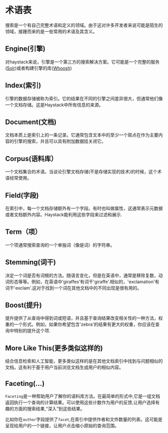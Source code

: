 # 术语表

搜索是一个有自己完整术语和定义的领域。由于这对许多开发者来说可能是陌生的领域，接踵而来的是一些常用的术语及其含义。

## Engine(引擎)
对haystack来说，引擎是一个第三方的搜索解决方案。它可能是一个完整的服务([Solr](http://lucene.apache.org/solr/))或者构建引擎的库([Whoosh](https://bitbucket.org/mchaput/whoosh/))

## Index(索引)
引擎的数据存储被称为索引。它的结果在不同的引擎之间差异很大，但通常他们像一个文档存储。这是Haystack中所有信息的来源。

## Document(文档)
文档本质上是索引上的一条记录。它通常包含文本中的至少一个斑点在作为主要内容的引擎的搜索，并且可以具有附加数据挂关闭它。

## Corpus(语料库）
一个文档集合的术语。当谈论引擎文档存储(不是存储实现的技术)的时候，这个术语经常使用。

## Field(字段)
在索引中，每一个文档存储额外有一个字段。有时也叫做属性，这通常表示元数据或者文档额外内容。Haystack能利用这些字段来过滤和展示.

## Term（项）
一个项通常搜索查询的一个单独词（像是词）的字符串。

## Stemming(词干)
决定一个词是否有词根的方法。随语言变化，但是在英语中，通常是移除复数，动词形态等等。例如，在英语中‘giraffes’有词干'giraffe'.相似的，'exclamation'有词干'exclam'.这对于找到一个词在其他文档中的不同出现是很有用的。

## Boost(提升)
提升提供了从查询中得到词或短语，并且基于查询结果改变相关性的一种方法，权重的一个形式。例如，如果你希望包含'zebra'的结果有更大的权重，你应该在查询中特别的提升这个项.

## More Like This(更多类似这样的)
结合信息检索和人工智能，更多类似这样的是在其他文档索引中找到与问题相似的文档。这有利于基于用户当前浏览文档生成用户的相似内容。

## Faceting(...)

`Faceting`是一种帮助用户了解你的语料库方法。在最简单的形式中,它是一组文档返回执行一个查询的计算结果。可以使用这些计数作为用户的反馈,让用户选择有趣的方面的搜索结果,“深入”到这些结果。

比如你在`author`字段提供了`facet`,在索引中提供作者和文件数量的列表。这可能是呈现给用户的一个链接，让用户点击缩小原始的查询范围。














